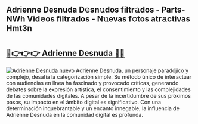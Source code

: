## Adrienne Desnuda D𝚎sn𝚞dos filtr𝚊dos - Parts-NWh Vid𝚎os filtr𝚊dos - N𝚞evas f𝚘tos atr𝚊ctivas Hmt3n

# <h2><a href="http://mb6y9wv.tromn.icu/?c=Adrienne+Desnuda">🔗👉👉👉 Adrienne Desnuda 🔗🔗</a></h2>

[![Adrienne Desnuda nuevo](https://i.imgur.com/pEAQMta.gif)](http://mb6y9wv.tromn.icu/?c=Adrienne+Desnuda)
Adrienne Desnuda, un personaje paradójico y complejo, desafía la categorización simple. Su método único de interactuar con audiencias en línea ha fascinado y provocado críticas, generando debates sobre la expresión artística, el consentimiento y las complejidades de las comunidades digitales. A pesar de la incertidumbre de sus próximos pasos, su impacto en el ámbito digital es significativo. Con una determinación inquebrantable y un encanto innegable, la influencia de Adrienne Desnuda en la comunidad digital es profunda.
